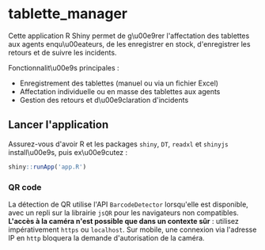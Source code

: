 # tablette_manager

Cette application R Shiny permet de g\u00e9rer l'affectation des tablettes aux agents enqu\u00eateurs, de les enregistrer en stock, d'enregistrer les retours et de suivre les incidents.

Fonctionnalit\u00e9s principales :
* Enregistrement des tablettes (manuel ou via un fichier Excel)
* Affectation individuelle ou en masse des tablettes aux agents
* Gestion des retours et d\u00e9claration d'incidents

## Lancer l'application

Assurez-vous d'avoir R et les packages `shiny`, `DT`, `readxl` et `shinyjs` install\u00e9s, puis ex\u00e9cutez :

```R
shiny::runApp('app.R')
```

### QR code

La détection de QR utilise l'API `BarcodeDetector` lorsqu'elle est
disponible, avec un repli sur la librairie `jsQR` pour les navigateurs
non compatibles. **L'accès à la caméra n'est possible que dans un contexte
sûr** : utilisez impérativement `https` ou `localhost`. Sur mobile,
une connexion via l'adresse IP en `http` bloquera la demande
d'autorisation de la caméra.
